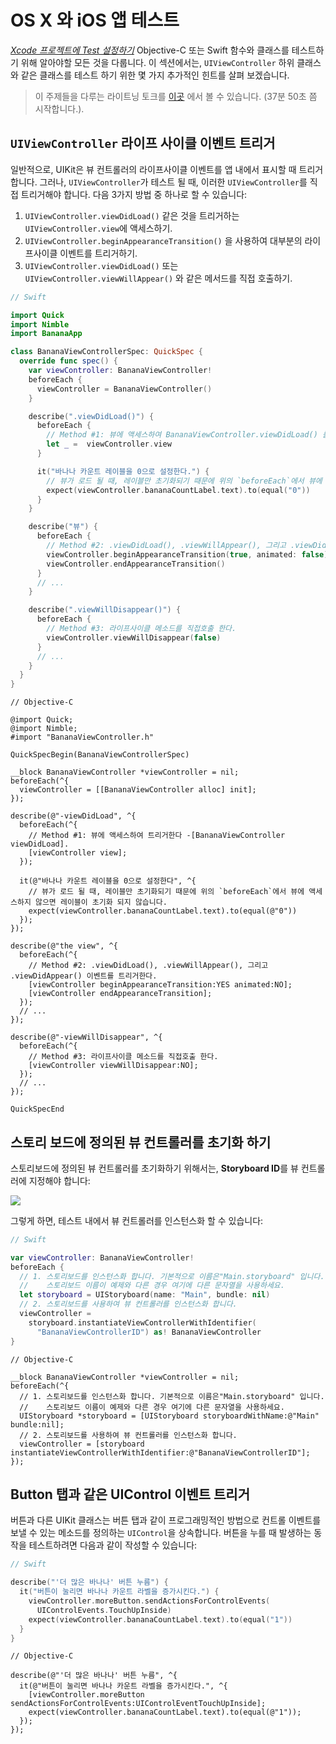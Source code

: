 # OS X 와 iOS 앱 테스트

*[Xcode 프로젝트에 Test 설정하기](SettingUpYourXcodeProject.md)*
Objective-C 또는 Swift 함수와 클래스를 테스트하기 위해 알아야할 모든 것을 다룹니다.
이 섹션에서는, `UIViewController` 하위 클래스와 같은 클래스를 테스트 하기 위한 몇 가지 추가적인 힌트를 살펴 보겠습니다.

> 이 주제들을 다루는 라이트닝 토크를 [이곳](https://vimeo.com/115671189#t=37m50s) 에서 볼 수 있습니다. (37분 50초 쯤 시작합니다.).

## `UIViewController` 라이프 사이클 이벤트 트리거

일반적으로, UIKit은 뷰 컨트롤러의 라이프사이클 이벤트를 앱 내에서 표시할 때 트리거합니다.  그러나, `UIViewController`가 테스트 될 때, 이러한 `UIViewController`를 직접 트리거해야 합니다. 다음 3가지 방법 중 하나로 할 수 있습니다:

1. `UIViewController.viewDidLoad()` 같은 것을 트리거하는 `UIViewController.view`에 액세스하기.
2. `UIViewController.beginAppearanceTransition()` 을 사용하여 대부분의 라이프사이클 이벤트를 트리거하기.
3. `UIViewController.viewDidLoad()` 또는 `UIViewController.viewWillAppear()` 와 같은 메서드를 직접 호출하기.

```swift
// Swift

import Quick
import Nimble
import BananaApp

class BananaViewControllerSpec: QuickSpec {
  override func spec() {
    var viewController: BananaViewController!
    beforeEach {
      viewController = BananaViewController()
    }

    describe(".viewDidLoad()") {
      beforeEach {
        // Method #1: 뷰에 액세스하여 BananaViewController.viewDidLoad() 를 트리거합니다.
        let _ =  viewController.view
      }

      it("바나나 카운트 레이블을 0으로 설정한다.") {
        // 뷰가 로드 될 때, 레이블만 초기화되기 때문에 위의 `beforeEach`에서 뷰에 액세스하지 않으면 레이블이 초기화 되지 않습니다. 
        expect(viewController.bananaCountLabel.text).to(equal("0"))
      }
    }

    describe("뷰") {
      beforeEach {
        // Method #2: .viewDidLoad(), .viewWillAppear(), 그리고 .viewDidAppear() 이벤트를 트리거한다.
        viewController.beginAppearanceTransition(true, animated: false)
        viewController.endAppearanceTransition()
      }
      // ...
    }

    describe(".viewWillDisappear()") {
      beforeEach {
        // Method #3: 라이프사이클 메소드를 직접호출 한다.
        viewController.viewWillDisappear(false)
      }
      // ...
    }
  }
}
```

```objc
// Objective-C

@import Quick;
@import Nimble;
#import "BananaViewController.h"

QuickSpecBegin(BananaViewControllerSpec)

__block BananaViewController *viewController = nil;
beforeEach(^{
  viewController = [[BananaViewController alloc] init];
});

describe(@"-viewDidLoad", ^{
  beforeEach(^{
    // Method #1: 뷰에 액세스하여 트리거한다 -[BananaViewController viewDidLoad].
    [viewController view];
  });

  it(@"바나나 카운트 레이블을 0으로 설정한다", ^{
    // 뷰가 로드 될 때, 레이블만 초기화되기 때문에 위의 `beforeEach`에서 뷰에 액세스하지 않으면 레이블이 초기화 되지 않습니다. 
    expect(viewController.bananaCountLabel.text).to(equal(@"0"))
  });
});

describe(@"the view", ^{
  beforeEach(^{
    // Method #2: .viewDidLoad(), .viewWillAppear(), 그리고 .viewDidAppear() 이벤트를 트리거한다.
    [viewController beginAppearanceTransition:YES animated:NO];
    [viewController endAppearanceTransition];
  });
  // ...
});

describe(@"-viewWillDisappear", ^{
  beforeEach(^{
    // Method #3: 라이프사이클 메소드를 직접호출 한다.
    [viewController viewWillDisappear:NO];
  });
  // ...
});

QuickSpecEnd
```

## 스토리 보드에 정의된 뷰 컨트롤러를 초기화 하기

스토리보드에 정의된 뷰 컨트롤러를 초기화하기 위해서는, **Storyboard ID**를 뷰 컨트롤러에 지정해야 합니다:

![](http://f.cl.ly/items/2X2G381K1h1l2B2Q0g3L/Screen%20Shot%202015-02-27%20at%2011.58.06%20AM.png)

그렇게 하면, 테스트 내에서 뷰 컨트롤러를 인스턴스화 할 수 있습니다:

```swift
// Swift

var viewController: BananaViewController!
beforeEach {
  // 1. 스토리보드를 인스턴스화 합니다. 기본적으로 이름은"Main.storyboard" 입니다.
  //    스토리보드 이름이 예제와 다른 경우 여기에 다른 문자열을 사용하세요.
  let storyboard = UIStoryboard(name: "Main", bundle: nil)
  // 2. 스토리보드를 사용하여 뷰 컨트롤러를 인스턴스화 합니다.
  viewController = 
    storyboard.instantiateViewControllerWithIdentifier(
      "BananaViewControllerID") as! BananaViewController
}
```

```objc
// Objective-C

__block BananaViewController *viewController = nil;
beforeEach(^{
  // 1. 스토리보드를 인스턴스화 합니다. 기본적으로 이름은"Main.storyboard" 입니다.
  //    스토리보드 이름이 예제와 다른 경우 여기에 다른 문자열을 사용하세요.
  UIStoryboard *storyboard = [UIStoryboard storyboardWithName:@"Main" bundle:nil];
  // 2. 스토리보드를 사용하여 뷰 컨트롤러를 인스턴스화 합니다.
  viewController = [storyboard instantiateViewControllerWithIdentifier:@"BananaViewControllerID"];
});
```

## Button 탭과 같은 UIControl 이벤트 트리거

버튼과 다른 UIKit 클래스는 버튼 탭과 같이 프로그래밍적인 방법으로 컨트롤 이벤트를 보낼 수 있는 메소드를 정의하는 `UIControl`을 상속합니다. 
버튼을 누를 때 발생하는 동작을 테스트하려면 다음과 같이 작성할 수 있습니다:

```swift
// Swift

describe("'더 많은 바나나' 버튼 누름") {
  it("버튼이 눌리면 바나나 카운트 라벨을 증가시킨다.") {
    viewController.moreButton.sendActionsForControlEvents(
      UIControlEvents.TouchUpInside)
    expect(viewController.bananaCountLabel.text).to(equal("1"))
  }
}
```

```objc
// Objective-C

describe(@"'더 많은 바나나' 버튼 누름", ^{
  it(@"버튼이 눌리면 바나나 카운트 라벨을 증가시킨다.", ^{
    [viewController.moreButton sendActionsForControlEvents:UIControlEventTouchUpInside];
    expect(viewController.bananaCountLabel.text).to(equal(@"1"));
  });
});
```

